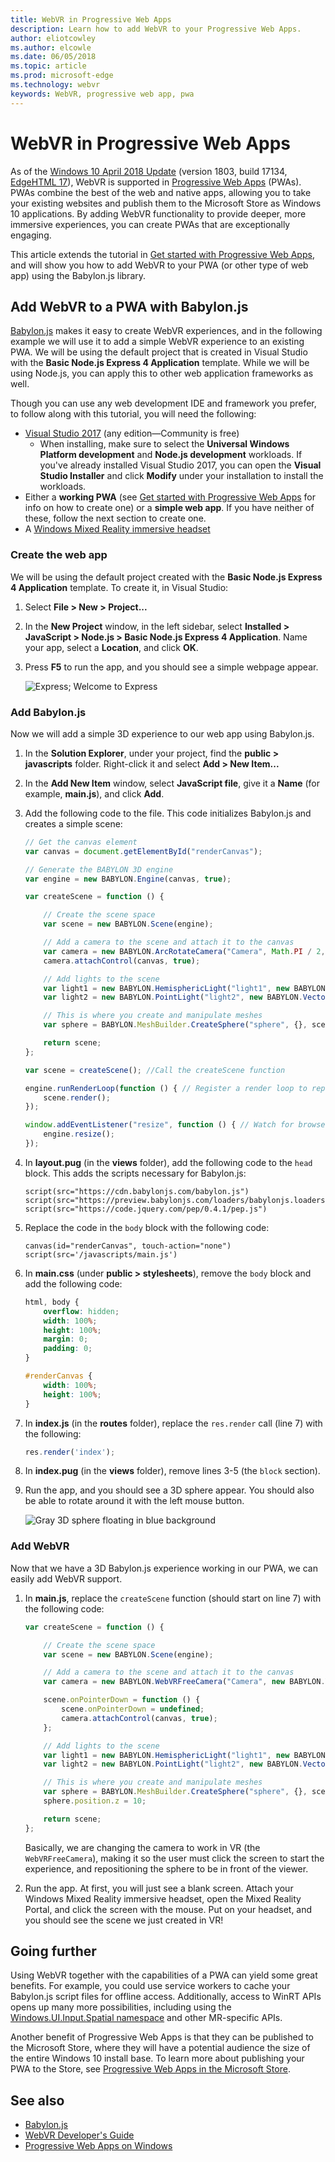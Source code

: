 ```yaml
---
title: WebVR in Progressive Web Apps
description: Learn how to add WebVR to your Progressive Web Apps.
author: eliotcowley
ms.author: elcowle
ms.date: 06/05/2018
ms.topic: article
ms.prod: microsoft-edge
ms.technology: webvr
keywords: WebVR, progressive web app, pwa
---
```


# WebVR in Progressive Web Apps

As of the [Windows 10 April 2018 Update](https://blogs.windows.com/windowsexperience/2018/04/27/make-the-most-of-your-time-with-the-new-windows-10-update/) (version 1803, build 17134, [EdgeHTML 17](https://aka.ms/devguide_edgehtml_17)), WebVR is supported in [Progressive Web Apps](https://docs.microsoft.com/microsoft-edge/progressive-web-apps) (PWAs). PWAs combine the best of the web and native apps, allowing you to take your existing websites and publish them to the Microsoft Store as Windows 10 applications. By adding WebVR functionality to provide deeper, more immersive experiences, you can create PWAs that are exceptionally engaging.

This article extends the tutorial in [Get started with Progressive Web Apps](https://docs.microsoft.com/microsoft-edge/progressive-web-apps/get-started), and will show you how to add WebVR to your PWA (or other type of web app) using the Babylon.js library.

## Add WebVR to a PWA with Babylon.js

[Babylon.js](https://www.babylonjs.com/) makes it easy to create WebVR experiences, and in the following example we will use it to add a simple WebVR experience to an existing PWA. We will be using the default project that is created in Visual Studio with the **Basic Node.js Express 4 Application** template. While we will be using Node.js, you can apply this to other web application frameworks as well.

Though you can use any web development IDE and framework you prefer, to follow along with this tutorial, you will need the following:

* [Visual Studio 2017](https://www.visualstudio.com/downloads/) (any edition&mdash;Community is free)
    * When installing, make sure to select the **Universal Windows Platform development** and **Node.js development** workloads. If you've already installed Visual Studio 2017, you can open the **Visual Studio Installer** and click **Modify** under your installation to install the workloads.
* Either a **working PWA** (see [Get started with Progressive Web Apps](https://docs.microsoft.com/microsoft-edge/progressive-web-apps/get-started) for info on how to create one) or a **simple web app**. If you have neither of these, follow the next section to create one.
* A [Windows Mixed Reality immersive headset](https://docs.microsoft.com/windows/mixed-reality/immersive-headset-hardware-details)

### Create the web app

We will be using the default project created with the **Basic Node.js Express 4 Application** template. To create it, in Visual Studio:

1. Select **File > New > Project...**

2. In the **New Project** window, in the left sidebar, select **Installed > JavaScript > Node.js > Basic Node.js Express 4 Application**. Name your app, select a **Location**, and click **OK**.

3. Press **F5** to run the app, and you should see a simple webpage appear.

    ![Express; Welcome to Express](img/express-webpage.png)

### Add Babylon.js

Now we will add a simple 3D experience to our web app using Babylon.js.

1. In the **Solution Explorer**, under your project, find the **public > javascripts** folder. Right-click it and select **Add > New Item...**

2. In the **Add New Item** window, select **JavaScript file**, give it a **Name** (for example, **main.js**), and click **Add**.

3. Add the following code to the file. This code initializes Babylon.js and creates a simple scene:

    ```js
    // Get the canvas element 
    var canvas = document.getElementById("renderCanvas");

    // Generate the BABYLON 3D engine
    var engine = new BABYLON.Engine(canvas, true);

    var createScene = function () {

        // Create the scene space
        var scene = new BABYLON.Scene(engine);

        // Add a camera to the scene and attach it to the canvas
        var camera = new BABYLON.ArcRotateCamera("Camera", Math.PI / 2, Math.PI / 2, 2, BABYLON.Vector3.Zero(), scene);
        camera.attachControl(canvas, true);

        // Add lights to the scene
        var light1 = new BABYLON.HemisphericLight("light1", new BABYLON.Vector3(1, 1, 0), scene);
        var light2 = new BABYLON.PointLight("light2", new BABYLON.Vector3(0, 1, -1), scene);

        // This is where you create and manipulate meshes
        var sphere = BABYLON.MeshBuilder.CreateSphere("sphere", {}, scene);

        return scene;
    };

    var scene = createScene(); //Call the createScene function

    engine.runRenderLoop(function () { // Register a render loop to repeatedly render the scene
        scene.render();
    });

    window.addEventListener("resize", function () { // Watch for browser/canvas resize events
        engine.resize();
    });
    ```

4. In **layout.pug** (in the **views** folder), add the following code to the `head` block. This adds the scripts necessary for Babylon.js:

    ```pug
    script(src="https://cdn.babylonjs.com/babylon.js")
    script(src="https://preview.babylonjs.com/loaders/babylonjs.loaders.min.js")
    script(src="https://code.jquery.com/pep/0.4.1/pep.js")
    ```

5. Replace the code in the `body` block with the following code:

    ```pug
    canvas(id="renderCanvas", touch-action="none")
    script(src='/javascripts/main.js')
    ```

6. In **main.css** (under **public > stylesheets**), remove the `body` block and add the following code:

    ```css
    html, body {
        overflow: hidden;
        width: 100%;
        height: 100%;
        margin: 0;
        padding: 0;
    }

    #renderCanvas {
        width: 100%;
        height: 100%;
    }
    ```

7. In **index.js** (in the **routes** folder), replace the `res.render` call (line 7) with the following:

    ```js
    res.render('index');
    ```

8. In **index.pug** (in the **views** folder), remove lines 3-5 (the `block` section).

9. Run the app, and you should see a 3D sphere appear. You should also be able to rotate around it with the left mouse button.

    ![Gray 3D sphere floating in blue background](img/babylon-sphere.png)

### Add WebVR

Now that we have a 3D Babylon.js experience working in our PWA, we can easily add WebVR support.

1. In **main.js**, replace the `createScene` function (should start on line 7) with the following code:

    ```js
    var createScene = function () {

        // Create the scene space
        var scene = new BABYLON.Scene(engine);

        // Add a camera to the scene and attach it to the canvas
        var camera = new BABYLON.WebVRFreeCamera("Camera", new BABYLON.Vector3(0, 0, 0), scene);

        scene.onPointerDown = function () {
            scene.onPointerDown = undefined;
            camera.attachControl(canvas, true);
        };

        // Add lights to the scene
        var light1 = new BABYLON.HemisphericLight("light1", new BABYLON.Vector3(1, 1, 0), scene);
        var light2 = new BABYLON.PointLight("light2", new BABYLON.Vector3(0, 1, -1), scene);

        // This is where you create and manipulate meshes
        var sphere = BABYLON.MeshBuilder.CreateSphere("sphere", {}, scene);
        sphere.position.z = 10;

        return scene;
    };
    ```

    Basically, we are changing the camera to work in VR (the `WebVRFreeCamera`), making it so the user must click the screen to start the experience, and repositioning the sphere to be in front of the viewer.

2. Run the app. At first, you will just see a blank screen. Attach your Windows Mixed Reality immersive headset, open the Mixed Reality Portal, and click the screen with the mouse. Put on your headset, and you should see the scene we just created in VR!

## Going further

Using WebVR together with the capabilities of a PWA can yield some great benefits. For example, you could use service workers to cache your Babylon.js script files for offline access. Additionally, access to WinRT APIs opens up many more possibilities, including using the [Windows.UI.Input.Spatial namespace](https://docs.microsoft.com/uwp/api/windows.ui.input.spatial) and other MR-specific APIs.

Another benefit of Progressive Web Apps is that they can be published to the Microsoft Store, where they will have a potential audience the size of the entire Windows 10 install base. To learn more about publishing your PWA to the Store, see [Progressive Web Apps in the Microsoft Store](https://docs.microsoft.com/microsoft-edge/progressive-web-apps/microsoft-store).

## See also

* [Babylon.js](https://www.babylonjs.com/)
* [WebVR Developer's Guide](index.md)
* [Progressive Web Apps on Windows](https://docs.microsoft.com/microsoft-edge/progressive-web-apps
)